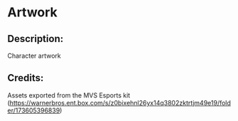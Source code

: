 # Artwork

## Description: 

Character artwork

## Credits: 

Assets exported from the MVS Esports kit (https://warnerbros.ent.box.com/s/z0bixehnl26yx14q3802zktrtjm49e19/folder/173605396839)

